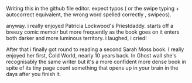 Writing this in the github  file editor. expect typos ( or the swipe typing + autocorrect equivalent, the wrong word spelled  correctly , swipeos).

anyway. i really enjoyed Patricia Lockwood's  Priestdaddy.  starts off a breezy comic memoir but more frequently as the book goes on it enters both darker and more luminous territory. i  laughed, i  cried!

After that i  finally got round to reading a second Sarah Moss book. I really enjoyed  her first, Cold World, nearly 10  years back. In  Ghost wall she's  recognisably  the same writer but it's a more confident more dense book in spite of its tiny page count something that opens up in your brain in the days after you finish it.
